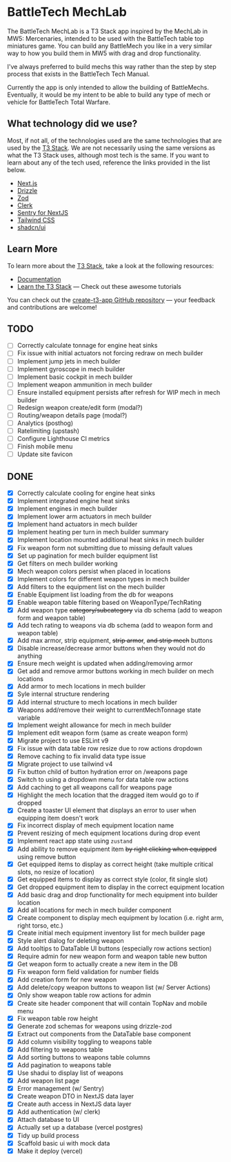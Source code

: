 # BattleTech MechLab

The BattleTech MechLab is a T3 Stack app inspired by the MechLab in MW5: Mercenaries, intended to be used with the BattleTech table top miniatures game. You can build any BattleMech you like in a very similar way to how you build them in MW5 with drag and drop functionality.

I've always preferred to build mechs this way rather than the step by step process that exists in the BattleTech Tech Manual.

Currently the app is only intended to allow the building of BattleMechs. Eventually, it would be my intent to be able to build any type of mech or vehicle for BattleTech Total Warfare.

## What technology did we use?

Most, if not all, of the technologies used are the same technologies that are used by the [T3 Stack](https://create.t3.gg/). We are not necessarily using the same versions as what the T3 Stack uses, although most tech is the same. If you want to learn about any of the tech used, reference the links provided in the list below.

- [Next.js](https://nextjs.org)
- [Drizzle](https://orm.drizzle.team)
- [Zod](https://zod.dev)
- [Clerk](https://clerk.com)
- [Sentry for NextJS](https://docs.sentry.io/platforms/javascript/guides/nextjs)
- [Tailwind CSS](https://tailwindcss.com)
- [shadcn/ui](https://ui.shadcn.com)

## Learn More

To learn more about the [T3 Stack](https://create.t3.gg/), take a look at the following resources:

- [Documentation](https://create.t3.gg/)
- [Learn the T3 Stack](https://create.t3.gg/en/faq#what-learning-resources-are-currently-available) — Check out these awesome tutorials

You can check out the [create-t3-app GitHub repository](https://github.com/t3-oss/create-t3-app) — your feedback and contributions are welcome!

## TODO

- [ ] Correctly calculate tonnage for engine heat sinks
- [ ] Fix issue with initial actuators not forcing redraw on mech builder
- [ ] Implement jump jets in mech builder
- [ ] Implement gyroscope in mech builder
- [ ] Implement basic cockpit in mech builder
- [ ] Implement weapon ammunition in mech builder
- [ ] Ensure installed equipment persists after refresh for WIP mech in mech builder
- [ ] Redesign weapon create/edit form (modal?)
- [ ] Routing/weapon details page (modal?)
- [ ] Analytics (posthog)
- [ ] Ratelimiting (upstash)
- [ ] Configure Lighthouse CI metrics
- [ ] Finish mobile menu
- [ ] Update site favicon

## DONE

- [x] Correctly calculate cooling for engine heat sinks
- [x] Implement integrated engine heat sinks
- [x] Implement engines in mech builder
- [x] Implement lower arm actuators in mech builder
- [x] Implement hand actuators in mech builder
- [x] Implement heating per turn in mech builder summary
- [x] Implement location mounted additional heat sinks in mech builder
- [x] Fix weapon form not submitting due to missing default values
- [x] Set up pagination for mech builder equipment list
- [x] Get filters on mech builder working
- [x] Mech weapon colors persist when placed in locations
- [x] Implement colors for different weapon types in mech builder
- [x] Add filters to the equipment list on the mech builder
- [x] Enable Equipment list loading from the db for weapons
- [x] Enable weapon table filtering based on WeaponType/TechRating
- [x] Add weapon type ~~category/subcategory~~ via db schema (add to weapon form and weapon table)
- [x] Add tech rating to weapons via db schema (add to weapon form and weapon table)
- [x] Add max armor, strip equipment, ~~strip armor~~, ~~and strip mech~~ buttons
- [x] Disable increase/decrease armor buttons when they would not do anything
- [x] Ensure mech weight is updated when adding/removing armor
- [x] Get add and remove armor buttons working in mech builder on mech locations
- [x] Add armor to mech locations in mech builder
- [x] Syle internal structure rendering
- [x] Add internal structure to mech locations in mech builder
- [x] Weapons add/remove their weight to currentMechTonnage state variable
- [x] Implement weight allowance for mech in mech builder
- [x] Implement edit weapon form (same as create weapon form)
- [x] Migrate project to use ESLint v9
- [x] Fix issue with data table row resize due to row actions dropdown
- [x] Remove caching to fix invalid data type issue
- [x] Migrate project to use tailwind v4
- [x] Fix button child of button hydration error on /weapons page
- [x] Switch to using a dropdown menu for data table row actions
- [x] Add caching to get all weapons call for weapons page
- [x] Highlight the mech location that the dragged item would go to if dropped
- [x] Create a toaster UI element that displays an error to user when equipping item doesn't work
- [x] Fix incorrect display of mech equipment location name
- [x] Prevent resizing of mech equipment locations during drop event
- [x] Implement react app state using `zustand`
- [x] Add ability to remove equipment item ~~by right clicking when equipped~~ using remove button
- [x] Get equipped items to display as correct height (take multiple critical slots, no resize of location)
- [x] Get equipped items to display as correct style (color, fit single slot)
- [x] Get dropped equipment item to display in the correct equipment location
- [x] Add basic drag and drop functionality for mech equipment into builder location
- [x] Add all locations for mech in mech builder component
- [x] Create component to display mech equipment by location (i.e. right arm, right torso, etc.)
- [x] Create initial mech equipment inventory list for mech builder page
- [x] Style alert dialog for deleting weapon
- [x] Add tooltips to DataTable UI buttons (especially row actions section)
- [x] Require admin for new weapon form and weapon table new button
- [x] Get weapon form to actually create a new item in the DB
- [x] Fix weapon form field validation for number fields
- [x] Add creation form for new weapon
- [x] Add delete/copy weapon buttons to weapon list (w/ Server Actions)
- [x] Only show weapon table row actions for admin
- [x] Create site header component that will contain TopNav and mobile menu
- [x] Fix weapon table row height
- [x] Generate zod schemas for weapons using drizzle-zod
- [x] Extract out components from the DataTable base component
- [x] Add column visibility toggling to weapons table
- [x] Add filtering to weapons table
- [x] Add sorting buttons to weapons table columns
- [x] Add pagination to weapons table
- [x] Use shadui to display list of weapons
- [x] Add weapon list page
- [x] Error management (w/ Sentry)
- [x] Create weapon DTO in NextJS data layer
- [x] Create auth access in NextJS data layer
- [x] Add authentication (w/ clerk)
- [x] Attach database to UI
- [x] Actually set up a database (vercel postgres)
- [x] Tidy up build process
- [x] Scaffold basic ui with mock data
- [x] Make it deploy (vercel)
